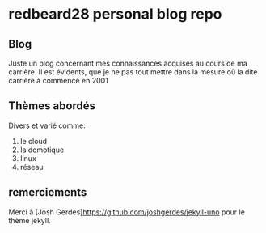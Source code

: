 # redbeard28 personal blog repo

## Blog
Juste un blog concernant mes connaissances acquises au cours de ma carrière. Il est évidents, que je ne pas tout mettre dans la mesure où la dite carrière à commencé en 2001

## Thèmes abordés
Divers et varié comme:
 1. le cloud
 2. la domotique
 3. linux
 4. réseau

## remerciements
Merci à [Josh Gerdes]https://github.com/joshgerdes/jekyll-uno pour le thème jekyll.